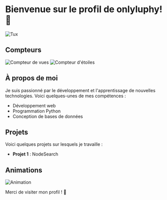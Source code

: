 # Bienvenue sur le profil de **onlyluphy**! 👋

![Tux](https://www.svgrepo.com/show/448236/linux.svg)

## Compteurs

![Compteur de vues](https://img.shields.io/badge/Vues-0-brightgreen)
![Compteur d'étoiles](https://img.shields.io/badge/Étoiles-0-yellow)

## À propos de moi

Je suis passionné par le développement et l'apprentissage de nouvelles technologies. Voici quelques-unes de mes compétences :

- Développement web
- Programmation Python
- Conception de bases de données

## Projets

Voici quelques projets sur lesquels je travaille :

- **Projet 1** : NodeSearch


## Animations

![Animation](https://media.giphy.com/media/3o7aD2sa1g0g0g0g0g/giphy.gif)



Merci de visiter mon profil ! 🌟
